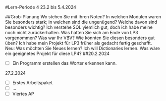 #Lern-Periode 4
23.2 bis 5.4.2024

##Grob-Planung
Wo stehen Sie mit Ihren Noten? In welchen Modulen waren Sie besonders stark; in welchen sind die ungenügend? Welche davon sind besonders wichtig?
Ich verstehe SQL yiemlich gut, doch ich habe meine noch nicht zurückerhalten.
Was hatten Sie sich am Ende von LP3 vorgenommen? Was war Ihr VBV? Wie könnten Sie diesen besonders gut üben?
Ich habe mein Projekt für LP3 früher als gedacht fertig geschafft.
Neu: Was möchten Sie Neues lernen?
Ich will Dictionaries lernen.
Was wäre ein geeignetes Projekt für diese LP4?
##20.2.2024



-[ ] Ein Programm erstellen das Worter erkennen kann.


27.2.2024
-[ ] Erstes Arbeitspaket
-[ ] ...
-[ ] Viertes AP
